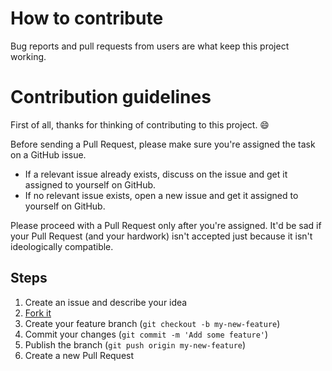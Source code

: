 # How to contribute

Bug reports and pull requests from users are what keep this project working.

# Contribution guidelines

First of all, thanks for thinking of contributing to this project. :smile:

Before sending a Pull Request, please make sure you're assigned the task on a GitHub issue.

- If a relevant issue already exists, discuss on the issue and get it assigned to yourself on GitHub.
- If no relevant issue exists, open a new issue and get it assigned to yourself on GitHub.

Please proceed with a Pull Request only after you're assigned. It'd be sad if your Pull Request (and your hardwork) isn't accepted just because it isn't ideologically compatible.

## Steps

1. Create an issue and describe your idea
2. [Fork it](https://github.com/github-changelog-generator/github-changelog-generator/fork)
3. Create your feature branch (`git checkout -b my-new-feature`)
4. Commit your changes (`git commit -m 'Add some feature'`)
5. Publish the branch (`git push origin my-new-feature`)
6. Create a new Pull Request
